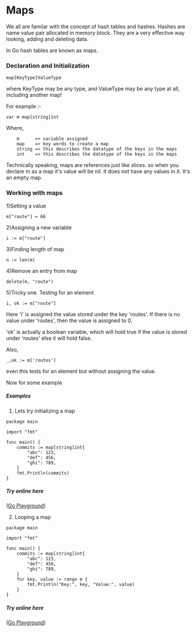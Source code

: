 Maps
====

We all are familar with the concept of hash tables and hashes.
Hashes are name value pair allocated in memory block. They are a very effective way looking, adding and deleting data.

In Go hash tables are known as maps.

### Declaration and Initialization

```
map[KeyType]ValueType

```

where KeyType may be any type, and ValueType may be any type at all, including another map!

For example :-

```
var m map[string]int

```

Where,
```
	m      => variable assigned
	map    => key words to create a map
	string => this describes the datatype of the keys in the maps
	int    => this describes the datatype of the keys in the maps

```

Technically speaking, maps are references just like slices.
so when you declare m as a map it's value will be nil. It does not have any values in it. It's an empty map.

### Working with maps

1)Setting a value

```
m["route"] = 66

```

2)Assigning a new variable

```
i := m["route"]

```

3)Finding length of map

```
n := len(m)

```

4)Remove an entry from map

```
delete(m, "route")

```

5)Tricky one. Testing for an element

```
i, ok := m["route"]

```

Here 
'i' is assigned the value stored under the key 'routes'. If there is no value under 'routes', then the value is assigned to 0.

'ok' is actually a boolean variable, which will hold true if the value is stored under 'routes' else it will hold false.

Also,

```
_,ok := m['routes']

```
even this tests for an element but without assigning the value.

Now for some example

##### Examples

1) Lets try initializing a map

```
package main

import "fmt"

func main() {
	commits := map[string]int{
		"abc": 123,
		"def": 456,
		"ghi": 789,
	}
	fmt.Println(commits)
}

```
##### Try online here
 ([Go Playground](https://play.golang.org/p/rReyVb16F2))

2) Looping a map

```
package main

import "fmt"

func main() {
	commits := map[string]int{
		"abc": 123,
		"def": 456,
		"ghi": 789,
	}
	for key, value := range m {
		fmt.Println("Key:", key, "Value:", value)
	}
}

```
##### Try online here
 ([Go Playground](https://play.golang.org/p/P37BTIT3fC))